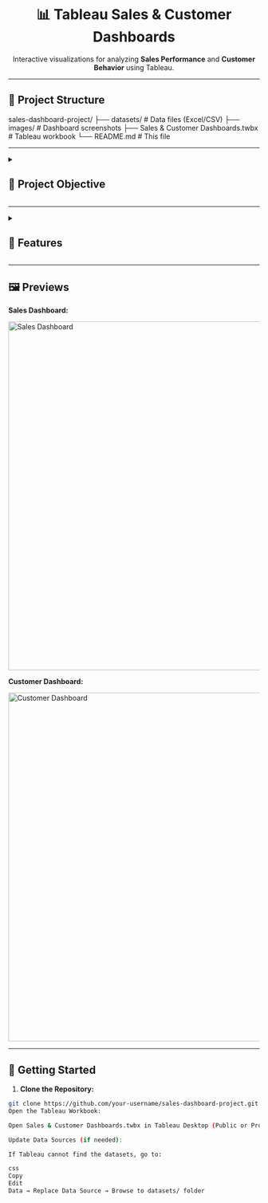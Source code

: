 <h1 align="center">📊 Tableau Sales & Customer Dashboards</h1>

<p align="center">
  Interactive visualizations for analyzing <strong>Sales Performance</strong> and <strong>Customer Behavior</strong> using Tableau.
</p>

<hr/>

<h2>📁 Project Structure</h2>

sales-dashboard-project/
├── datasets/ # Data files (Excel/CSV)
├── images/ # Dashboard screenshots
├── Sales & Customer Dashboards.twbx # Tableau workbook
└── README.md # This file

---

<details>
<summary><h2>🎯 Project Objective</h2></summary>

This project includes two fully interactive dashboards created in Tableau to help stakeholders and executives monitor sales trends and customer behavior.

<ul>
  <li><strong>Sales Dashboard:</strong> For sales trends, performance KPIs, and product-wise analysis</li>
  <li><strong>Customer Dashboard:</strong> For customer segmentation, loyalty analysis, and top customers overview</li>
</ul>

</details>

---

<details>
<summary><h2>📌 Features</h2></summary>

<h3>🛍️ Sales Dashboard</h3>

- KPI Summary: Total Sales, Profit, Quantity (Year-wise)
- Monthly Sales Trends for current and previous year
- Highest & Lowest performing months
- Product Subcategory comparison (Sales vs Profit)
- Weekly Trends with above/below average indicators

<h3>👥 Customer Dashboard</h3>

- KPI Summary: No. of Customers, Orders, Sales per Customer
- Monthly Customer Trends
- Distribution by Order Count (Customer Loyalty)
- Top 10 Customers by Profit, Orders, Rank, Last Order Date

<h3>🧩 Design & Interactivity</h3>

- Dynamic Year Selection
- Drill-down Filters: Category, Subcategory, Region, State, City
- Dashboard Navigation Controls
- Interactive Graphs with built-in filters

</details>

---

<h2>🖼️ Previews</h2>

<p><strong>Sales Dashboard:</strong></p>
<img src="images/Sales Dashboard.png" alt="Sales Dashboard" width="700"/>

<p><strong>Customer Dashboard:</strong></p>
<img src="images/Customer Dashboard.png" alt="Customer Dashboard" width="700"/>

---

## 🚀 Getting Started

1. **Clone the Repository:**
```bash
git clone https://github.com/your-username/sales-dashboard-project.git
Open the Tableau Workbook:

Open Sales & Customer Dashboards.twbx in Tableau Desktop (Public or Professional).

Update Data Sources (if needed):

If Tableau cannot find the datasets, go to:

css
Copy
Edit
Data → Replace Data Source → Browse to datasets/ folder

